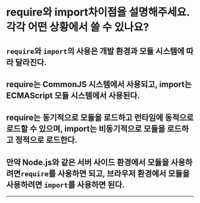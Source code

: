# require와 import차이점을 설명해주세요. 각각 어떤 상황에서 쓸 수 있나요?

## `require`와 `import`의 사용은 개발 환경과 모듈 시스템에 따라 달라진다.

## require는 CommonJS 시스템에서 사용되고, import는 ECMAScript 모듈 시스템에서 사용된다. 
## require는 동기적으로 모듈을 로드하고 런타임에 동적으로 로드할 수 있으며, import는 비동기적으로 모듈을 로드하고 정적으로 로드한다.


## 만약 Node.js와 같은 서버 사이드 환경에서 모듈을 사용하려면`require`를 사용하면 되고, 브라우저 환경에서 모듈을 사용하려면 `import`를 사용하면 된다.

---

